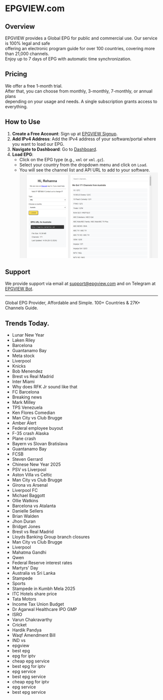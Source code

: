 # EPGVIEW.com



## Overview
EPGVIEW provides a Global EPG for public and commercial use. Our service is 100% legal and safe\
offering an electronic program guide for over 100 countries, covering more than 21,000 channels.\
Enjoy up to 7 days of EPG with automatic time synchronization.

## Pricing
We offer a free 1-month trial. \
After that, you can choose from monthly, 3-monthly, 7-monthly, or annual plans \
depending on your usage and needs. A single subscription grants access to everything.

## How to Use
1. **Create a Free Account**: Sign up at [EPGVIEW Signup](https://epgview.com/signup.php).
2. **Add IPv4 Address**: Add the IPv4 address of your software/portal where you want to load our EPG.
3. **Navigate to Dashboard**: Go to [Dashboard](https://epgview.com/dashboard.php).
4. **Load EPG**:
   - Click on the EPG type (e.g., `xml` or `xml.gz`).
   - Select your country from the dropdown menu and click on `Load`.
   - You will see the channel list and API URL to add to your software.
![EPGVIEW](img/dashboard.png)
## Support
We provide support via email at [support@epgview.com](mailto:support@epgview.com) and on Telegram at [EPGVIEW Bot](https://t.me/epgview_bot).

---

Global EPG Provider, Affordable and Simple. 100+ Countries & 27K+ Channels Guide.

## Trends Today.

- Lunar New Year
- Laken Riley
- Barcelona
- Guantanamo Bay
- Meta stock
- Liverpool
- Knicks
- Bob Menendez
- Brest vs Real Madrid
- Inter Miami
- Why does RFK Jr sound like that
- FC Barcelona
- Breaking news
- Mark Milley
- TPS Venezuela
- Ken Flores Comedian
- Man City vs Club Brugge
- Amber Alert
- Federal employee buyout
- F-35 crash Alaska
- Plane crash
- Bayern vs Slovan Bratislava
- Guantanamo Bay
- FCSB
- Steven Gerrard
- Chinese New Year 2025
- PSV vs Liverpool
- Aston Villa vs Celtic
- Man City vs Club Brugge
- Girona vs Arsenal
- Liverpool FC
- Michael Baggott
- Ollie Watkins
- Barcelona vs Atalanta
- Danielle Sellers
- Brian Walden
- Jhon Duran
- Bridget Jones
- Brest vs Real Madrid
- Lloyds Banking Group branch closures
- Man City vs Club Brugge
- Liverpool
- Mahatma Gandhi
- Qwen
- Federal Reserve interest rates
- Martyrs' Day
- Australia vs Sri Lanka
- Stampede
- Sports
- Stampede in Kumbh Mela 2025
- ITC Hotels share price
- Tata Motors
- Income Tax Union Budget
- Dr Agarwal Healthcare IPO GMP
- ISRO
- Varun Chakravarthy
- Cricket
- Hardik Pandya
- Waqf Amendment Bill
- IND vs
- epgview
- best epg
- epg for iptv
- cheap epg service
- best epg for iptv
- epg service
- best epg service
- cheap epg for iptv
- epg service
- best epg service
